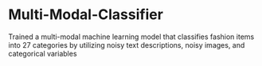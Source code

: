 # Multi-Modal-Classifier
Trained a multi-modal machine learning model that classifies fashion items into 27 categories by utilizing noisy text descriptions, noisy images, and categorical variables
